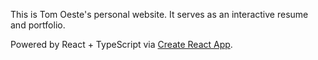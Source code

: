 This is Tom Oeste's personal website. It serves as an interactive resume and portfolio. 

Powered by React + TypeScript via [Create React App](https://github.com/facebook/create-react-app).